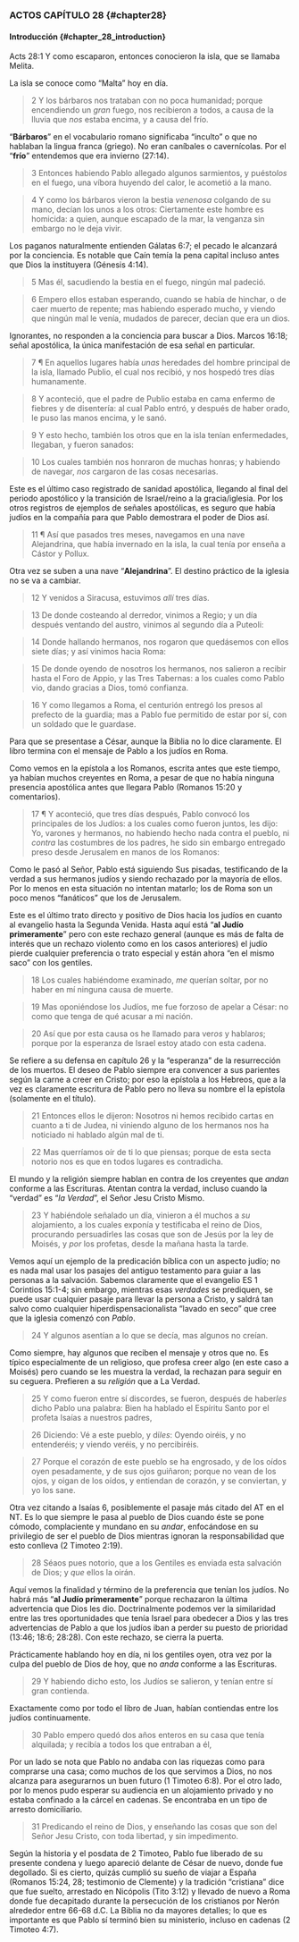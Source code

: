 ### ACTOS CAPÍTULO 28 {#chapter28}

#### Introducción {#chapter\_28\_introduction}

Acts 28:1 Y como escaparon, entonces conocieron la isla, que se llamaba Melita.

La isla se conoce como “Malta” hoy en día.

>2 Y los bárbaros nos trataban con no poca humanidad; porque encendiendo un *gran* fuego, nos recibieron a todos, a causa de la lluvia que *nos* estaba encima, y a causa del frío.

“**Bárbaros**” en el vocabulario romano significaba “inculto” o que no hablaban la lingua franca (griego). No eran caníbales o cavernícolas. Por el “**frío**” entendemos que era invierno (27:14).

>3 Entonces habiendo Pablo allegado algunos sarmientos, y puésto*los* en el fuego, una víbora huyendo del calor, le acometió a la mano.

>4 Y como los bárbaros vieron la bestia *venenosa* colgando de su mano, decían los unos a los otros: Ciertamente este hombre es homicida: a quien, aunque escapado de la mar, la venganza sin embargo no le deja vivir.

Los paganos naturalmente entienden Gálatas 6:7; el pecado le alcanzará por la conciencia. Es notable que Caín temía la pena capital incluso antes que Dios la instituyera (Génesis 4:14).

>5 Mas él, sacudiendo la bestia en el fuego, ningún mal padeció.

>6 Empero ellos estaban esperando, cuando se había de hinchar, o de caer muerto de repente; mas habiendo esperado mucho, y viendo que ningún mal le venía, mudados de parecer, decían que era un dios.

Ignorantes, no responden a la conciencia para buscar a Dios. Marcos 16:18; señal apostólica, la única manifestación de esa señal en particular. 

>7 ¶ En aquellos lugares había *unas* heredades del hombre principal de la isla, llamado Publio, el cual nos recibió, y nos hospedó tres días humanamente.

>8 Y aconteció, que el padre de Publio estaba en cama enfermo de fiebres y de disentería: al cual Pablo entró, y después de haber orado, le puso las manos encima, y le sanó.

>9 Y esto hecho, también los otros que en la isla tenían enfermedades, llegaban, y fueron sanados:

>10 Los cuales también nos honraron de muchas honras; y habiendo de navegar, *nos* cargaron de las cosas necesarias.

Este es el último caso registrado de sanidad apostólica, llegando al final del periodo apostólico y la transición de Israel/reino a la gracia/iglesia. Por los otros registros de ejemplos de señales apostólicas, es seguro que había judíos en la compañía para que Pablo demostrara el poder de Dios así.

>11 ¶ Así que pasados tres meses, navegamos en una nave Alejandrina, que había invernado en la isla, la cual tenía por enseña a Cástor y Pollux.

Otra vez se suben a una nave “**Alejandrina**”. El destino práctico de la iglesia no se va a cambiar. 

>12 Y venidos a Siracusa, estuvimos *allí* tres días.

>13 De donde costeando al derredor, vinimos a Regio; y un día después ventando del austro, vinimos al segundo día a Puteoli:

>14 Donde hallando hermanos, nos rogaron que quedásemos con ellos siete días; y así vinimos hacia Roma:

>15 De donde oyendo de nosotros los hermanos, nos salieron a recibir hasta el Foro de Appio, y las Tres Tabernas: a los cuales como Pablo vio, dando gracias a Dios, tomó confianza.

>16 Y como llegamos a Roma, el centurión entregó los presos al prefecto de la guardia; mas a Pablo fue permitido de estar por sí, con un soldado que le guardase.

Para que se presentase a César, aunque la Biblia no lo dice claramente. El libro termina con el mensaje de Pablo a los judíos en Roma. 

Como vemos en la epístola a los Romanos, escrita antes que este tiempo, ya habían muchos creyentes en Roma, a pesar de que no había ninguna presencia apostólica antes que llegara Pablo (Romanos 15:20 y comentarios).

>17 ¶ Y aconteció, que tres días después, Pablo convocó los principales de los Judíos: a los cuales como fueron juntos, les dijo: Yo, varones y hermanos, no habiendo hecho nada contra el pueblo, ni *contra* las costumbres de los padres, he sido sin embargo entregado preso desde Jerusalem en manos de los Romanos:

Como le pasó al Señor, Pablo está siguiendo Sus pisadas, testificando de la verdad a sus hermanos judíos y siendo rechazado por la mayoría de ellos. Por lo menos en esta situación no intentan matarlo; los de Roma son un poco menos “fanáticos” que los de Jerusalem. 

Este es el último trato directo y positivo de Dios hacia los judíos en cuanto al evangelio hasta la Segunda Venida. Hasta aquí está “**al Judío primeramente**” pero con este rechazo general (aunque es más de falta de interés que un rechazo violento como en los casos anteriores) el judío pierde cualquier preferencia o trato especial y están ahora “en el mismo saco” con los gentiles. 

>18 Los cuales habiéndome examinado, *me* querían soltar, por no haber en mí ninguna causa de muerte.

>19 Mas oponiéndose los Judíos, me fue forzoso de apelar a César: no como que tenga de qué acusar a mi nación.

>20 Así que por esta causa os he llamado para ver*os* y hablar*os*; porque por la esperanza de Israel estoy atado con esta cadena.

Se refiere a su defensa en capítulo 26 y la “esperanza” de la resurrección de los muertos. El deseo de Pablo siempre era convencer a sus parientes según la carne a creer en Cristo; por eso la epístola a los Hebreos, que a la vez es claramente escritura de Pablo pero no lleva su nombre el la epístola (solamente en el título). 

>21 Entonces ellos le dijeron: Nosotros ni hemos recibido cartas en cuanto a ti de Judea, ni viniendo alguno de los hermanos nos ha noticiado ni hablado algún mal de ti.

>22 Mas querríamos oír de ti lo que piensas; porque de esta secta notorio nos es que en todos lugares es contradicha.

El mundo y la religión siempre hablan en contra de los creyentes que *andan* conforme a las Escrituras. Atentan contra la verdad, incluso cuando la “verdad” es “*la Verdad*”, el Señor Jesu Cristo Mismo.

>23 Y habiéndole señalado un día, vinieron a él muchos a *su* alojamiento, a los cuales exponía y testificaba el reino de Dios, procurando persuadirles las cosas que son de Jesús por la ley de Moisés, y *por* los profetas, desde la mañana hasta la tarde.

Vemos aquí un ejemplo de la predicación bíblica con un aspecto judío; no es nada mal usar los pasajes del antiguo testamento para guiar a las personas a la salvación. Sabemos claramente que el evangelio ES 1 Corintios 15:1-4; sin embargo, mientras esas *verdades* se prediquen, se puede usar cualquier pasaje para llevar la persona a Cristo, y saldrá tan salvo como cualquier hiperdispensacionalista “lavado en seco” que cree que la iglesia comenzó con *Pablo*. 

>24 Y algunos asentían a lo que se decía, mas algunos no creían.

Como siempre, hay algunos que reciben el mensaje y otros que no. Es típico especialmente de un religioso, que profesa creer algo (en este caso a Moisés) pero cuando se les muestra la verdad, la rechazan para seguir en su ceguera. Prefieren a su *religión* que a La Verdad.

>25 Y como fueron entre sí discordes, se fueron, después de haber*les* dicho Pablo una palabra: Bien ha hablado el Espíritu Santo por el profeta Isaías a nuestros padres,

>26 Diciendo: Vé a este pueblo, y dí*les*: Oyendo oiréis, y no entenderéis; y viendo veréis, y no percibiréis.

>27 Porque el corazón de este pueblo se ha engrosado, y de los oídos oyen pesadamente, y de sus ojos guiñaron; porque no vean de los ojos, y oigan de los oídos, y entiendan de corazón, y se conviertan, y yo los sane.

Otra vez citando a Isaías 6, posiblemente el pasaje más citado del AT en el NT. Es lo que siempre le pasa al pueblo de Dios cuando éste se pone cómodo, complaciente y mundano en su *andar*, enfocándose en su privilegio de ser el pueblo de Dios mientras ignoran la responsabilidad que esto conlleva (2 Timoteo 2:19).

>28 Séaos pues notorio, que a los Gentiles es enviada esta salvación de Dios; y *que* ellos la oirán.

Aquí vemos la finalidad y término de la preferencia que tenían los judíos. No habrá más “**al Judío primeramente**” porque rechazaron la última advertencia que Dios les dio. Doctrinalmente podemos ver la similaridad entre las tres oportunidades que tenía Israel para obedecer a Dios y las tres advertencias de Pablo a que los judíos iban a perder su puesto de prioridad (13:46; 18:6; 28:28). Con este rechazo, se cierra la puerta.

Prácticamente hablando hoy en día, ni los gentiles oyen, otra vez por la culpa del pueblo de Dios de hoy, que no *anda* conforme a las Escrituras. 

>29 Y habiendo dicho esto, los Judíos se salieron, y tenían entre sí gran contienda.

Exactamente como por todo el libro de Juan, habían contiendas entre los judíos continuamente. 

>30 Pablo empero quedó dos años enteros en su casa que tenía alquilada; y recibía a todos los que entraban a él,

Por un lado se nota que Pablo no andaba con las riquezas como para comprarse una casa; como muchos de los que servimos a Dios, no nos alcanza para asegurarnos un buen futuro (1 Timoteo 6:8). Por el otro lado, por lo menos pudo esperar su audiencia en un alojamiento privado y no estaba confinado a la cárcel en cadenas. Se encontraba en un tipo de arresto domiciliario.

>31 Predicando el reino de Dios, y enseñando las cosas que son del Señor Jesu Cristo, con toda libertad, y sin impedimento. 

Según la historia y el posdata de 2 Timoteo, Pablo fue liberado de su presente condena y luego apareció delante de César de nuevo, donde fue degollado. Si es cierto, quizás cumplió su sueño de viajar a España (Romanos 15:24, 28; testimonio de Clemente) y la tradición “cristiana” dice que fue suelto, arrestado en Nicópolis (Tito 3:12) y llevado de nuevo a Roma donde fue decapitado durante la persecución de los cristianos por Nerón alrededor entre 66-68 d.C. La Biblia no da mayores detalles; lo que es importante es que Pablo sí terminó bien su ministerio, incluso en cadenas (2 Timoteo 4:7).
